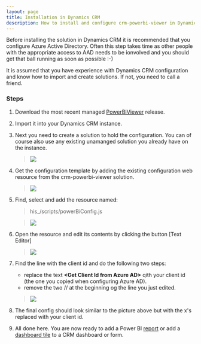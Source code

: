```yaml
---
layout: page
title: Installation in Dynamics CRM
description: How to install and configure crm-powerbi-viewer in Dynamics CRM.
---
```


Before installing the solution in Dynamics CRM it is recommended that you configure Azure Active Directory. Often this step takes time as other people
with the appropriate access to AAD needs to be ionvolved and you should get that ball running as soon as possible :-) 

It is assumed that you have experience with Dynamics CRM configuration and know how to import and create solutions. If not, you need to call a friend. 

### Steps

1. Download the most recent managed [PowerBIViewer](https://github.com/taarskog/crm-powerbi-viewer/releases/latest/) release.
2. Import it into your Dynamics CRM instance.
3. Next you need to create a solution to hold the configuration. You can of course also use any existing unamanged solution you already have on the instance.  

   > [![]({{BASE_PATH}}/assets/images/v0.3/crm-install/CRM-inst-new-solution.png)]({{BASE_PATH}}/assets/images/v0.3/crm-install/CRM-inst-new-solution.png)
   
4. Get the configuration template by adding the existing configuration web resource from the crm-powerbi-viewer solution.

   > [![]({{BASE_PATH}}/assets/images/v0.3/crm-install/CRM-inst-add-existing-resource.png)]({{BASE_PATH}}/assets/images/v0.3/crm-install/CRM-inst-add-existing-resource.png)

5. Find, select and add the resource named:

   > his_/scripts/powerBiConfig.js

   > [![]({{BASE_PATH}}/assets/images/v0.3/crm-install/CRM-inst-select-config-resource.png)]({{BASE_PATH}}/assets/images/v0.3/crm-install/CRM-inst-select-config-resource.png)

6. Open the resource and edit its contents by clicking the button [Text Editor]

   > [![]({{BASE_PATH}}/assets/images/v0.3/crm-install/CRM-inst-open-config.png)]({{BASE_PATH}}/assets/images/v0.3/crm-install/CRM-inst-open-config.png)

7. Find the line with the client id and do the following two steps:

   * replace the text **\<Get Client Id from Azure AD\>** qith your client id (the one you copied when configuring Azure AD).
   * remove the two // at the beginning og the line you just edited.  
   
   > [![]({{BASE_PATH}}/assets/images/v0.3/crm-install/CRM-inst-edit-config.png)]({{BASE_PATH}}/assets/images/v0.3/crm-install/CRM-inst-edit-config.png)

8. The final config should look similar to the picture above but with the x's replaced with your client id.

9. All done here. You are now ready to add a Power BI [report](add-report-to-dashboard.html) or add a [dashboard tile](add-tile-to-dashboard.html) to a CRM dashboard or form.